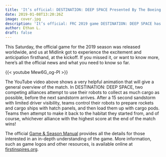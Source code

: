 ```yaml
---
title: 'It’s official: DESTINATION: DEEP SPACE Presented By The Boeing Company has “lifted off”'
date: 2019-01-08T13:20:26Z
image: cover.jpg
description: 'It’s official: FRC 2019 game DESTINATION: DEEP SPACE has “lifted off”'
author: Ethan L.
draft: false
---
```


This Saturday, the official game for the 2019 season was released worldwide, and us at Midlink got to experience the excitement and anticipation firsthand, at the kickoff. If you missed it, or want to know more, here’s all the official news and what you need to know so far.

<!--more-->

{{< youtube Mew6G_og-PI >}}

The YouTube video above shows a very helpful animation that will give a general overview of the match. In DESTINATION: DEEP SPACE, two competing alliances attempt to use their robots to collect as much cargo as possible, before the next sandstorm arrives. After a 15 second sandstorm with limited driver visibility, teams control their robots to prepare rockets and cargo ships with hatch panels, and then load them up with cargo pods. Teams then attempt to make it back to the habitat they started from, and of course, whichever alliance with the highest score at the end of the match wins!

The official [Game & Season Manual](https://firstfrc.blob.core.windows.net/frc2019/Manual/2019FRCGameSeasonManual.pdf 'Game & Season Manual') provides all the details for those interested in an in-depth understanding of the game. More information, such as game logos and other resources, is available online at [firstinspires.org](https://www.firstinspires.org/robotics/frc/game-and-season/ 'First Inspires').
